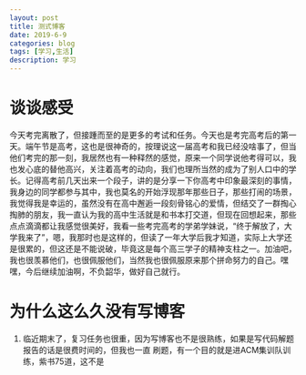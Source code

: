```yaml
---
layout: post
title: 测式博客
date: 2019-6-9
categories: blog
tags: [学习,生活]
description: 学习
---
```


# 谈谈感受 

  今天考完离散了，但接踵而至的是更多的考试和任务。今天也是考完高考后的第一天。端午节是高考，这也是很神奇的，按理说这一届高考和我已经没啥事了，但当他们考完的那一刻，我居然也有一种释然的感觉，原来一个同学说他考得可以，我也发心底的替他高兴，关注着高考的动向，我们也理所当然的成为了别人口中的学长。记得高考前几天出来一个段子，讲的是分享一下你高考中印象最深刻的事情，我身边的同学都参与其中，我也莫名的开始浮现那年那些日子，那些打闹的场景，我觉得我是幸运的，虽然没有在高中邂逅一段刻骨铭心的爱情，但结交了一群掏心掏肺的朋友，我一直认为我的高中生活就是和书本打交道，但现在回想起来，那些点点滴滴都让我感觉很美好，我看一些考完高考的学弟学妹说，“终于解放了，大学我来了”，嗯，我那时也是这样的，但读了一年大学后我才知道，实际上大学还是很累的，但这还是不能说破，毕竟这是每个高三学子的精神支柱之一。加油吧，我也很羡慕他们，也很佩服他们，当然我也很佩服原来那个拼命努力的自己。嘿嘿，今后继续加油啊，不负韶华，做好自己就行。

# 为什么这么久没有写博客
1. 临近期末了，复习任务也很重，因为写博客也不是很熟练，如果是写代码解题报告的话是很费时间的，但我也一直
刷题，有一个目的就是进ACM集训队训练，紫书75道，这不是










